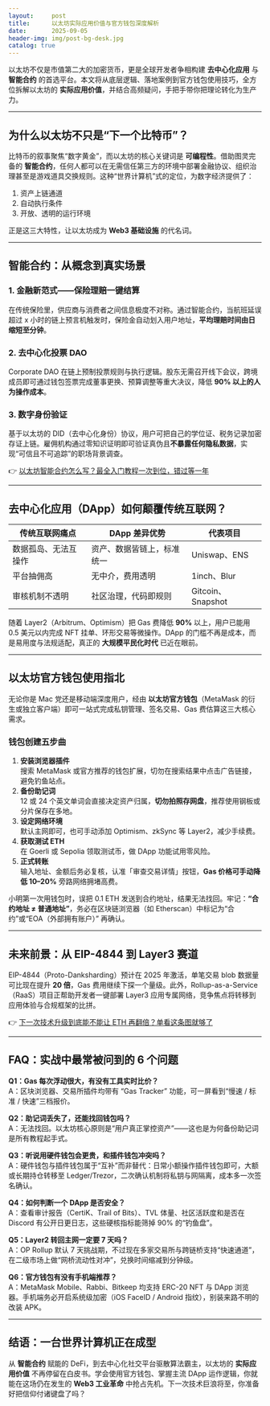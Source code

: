 ```yaml
---
layout:     post
title:      以太坊实际应用价值与官方钱包深度解析
date:       2025-09-05
header-img: img/post-bg-desk.jpg
catalog: true
---
```


以太坊不仅是市值第二大的加密货币，更是全球开发者争相构建 **去中心化应用** 与 **智能合约** 的首选平台。本文将从底层逻辑、落地案例到官方钱包使用技巧，全方位拆解以太坊的 **实际应用价值**，并结合高频疑问，手把手带你把理论转化为生产力。

---

## 为什么以太坊不只是“下一个比特币”？

比特币的叙事聚焦“数字黄金”，而以太坊的核心关键词是 **可编程性**。借助图灵完备的 **智能合约**，任何人都可以在无需信任第三方的环境中部署金融协议、组织治理甚至是游戏道具交换规则。这种“世界计算机”式的定位，为数字经济提供了：

1. 资产上链通道  
2. 自动执行条件  
3. 开放、透明的运行环境  

正是这三大特性，让以太坊成为 **Web3 基础设施** 的代名词。

---

## 智能合约：从概念到真实场景

### 1. 金融新范式——保险理赔一键结算  
在传统保险里，供应商与消费者之间信息极度不对称。通过智能合约，当航班延误超过 x 小时的链上预言机触发时，保险金自动划入用户地址，**平均理赔时间由日缩短至分钟**。

### 2. 去中心化投票 DAO  
Corporate DAO 在链上预制投票规则与执行逻辑。股东无需召开线下会议，跨境成员即可通过钱包签票完成董事更换、预算调整等重大决议，降低 **90% 以上的人为操作成本**。

### 3. 数字身份验证  
基于以太坊的 DID（去中心化身份）协议，用户可把自己的学位证、税务记录加密存证上链。雇佣机构通过零知识证明即可验证真伪且**不暴露任何隐私数据**，实现“可信且不可追踪”的职场背景调查。

👉 [以太坊智能合约怎么写？最全入门教程一次到位，错过等一年](https://okxdog.com/)

---

## 去中心化应用（DApp）如何颠覆传统互联网？

| 传统互联网痛点 | DApp 差异优势 | 代表项目 |
| --- | --- | --- |
| 数据孤岛、无法互操作 | 资产、数据皆链上，标准统一 | Uniswap、ENS |
| 平台抽佣高 | 无中介，费用透明 | 1inch、Blur |
| 审核机制不透明 | 社区治理，代码即规则 | Gitcoin、Snapshot |

随着 Layer2（Arbitrum、Optimism）把 Gas 费降低 **90%** 以上，用户已能用 0.5 美元以内完成 NFT 挂单、环形交易等微操作。DApp 的门槛不再是成本，而是易用度与法规适配，真正的 **大规模平民化时代** 已近在眼前。

---

## 以太坊官方钱包使用指北

无论你是 Mac 党还是移动端深度用户，经由 **以太坊官方钱包**（MetaMask 的衍生或独立客户端）即可一站式完成私钥管理、签名交易、Gas 费估算这三大核心需求。

### 钱包创建五步曲

1. **安装浏览器插件**  
   搜索 MetaMask 或官方推荐的钱包扩展，切勿在搜索结果中点击广告链接，避免钓鱼站点。  
2. **备份助记词**  
   12 或 24 个英文单词会直接决定资产归属，**切勿拍照存网盘**，推荐使用钢板或分片保存在多地。  
3. **设定网络环境**  
   默认主网即可，也可手动添加 Optimism、zkSync 等 Layer2，减少手续费。  
4. **获取测试 ETH**  
   在 Goerli 或 Sepolia 领取测试币，做 DApp 功能试用零风险。  
5. **正式转账**  
   输入地址、金额后务必复核，认准「审查交易详情」按钮，**Gas 价格可手动降低 10–20%** 旁路网络拥堵高费。

小明第一次用钱包时，误把 0.1 ETH 发送到合约地址，结果无法找回。牢记：**“合约地址 ≠ 普通地址”**，务必在区块链浏览器（如 Etherscan）中标记为“合约”或“EOA（外部拥有账户）” 再确认。

---

## 未来前景：从 EIP-4844 到 Layer3 赛道

EIP-4844（Proto-Danksharding）预计在 2025 年激活，单笔交易 blob 数据量可比现在提升 **20 倍**，Gas 费用继续下探一个量级。此外，Rollup-as-a-Service（RaaS）项目正帮助开发者一键部署 Layer3 应用专属网络，竞争焦点将转移到应用体验与合规框架的比拼。

👉 [下一次技术升级到底能不能让 ETH 再翻倍？单看这条图就够了](https://okxdog.com/)

---

## FAQ：实战中最常被问到的 6 个问题

**Q1：Gas 每次浮动很大，有没有工具实时比价？**  
A：区块浏览器、交易所插件均带有 “Gas Tracker” 功能，可一屏看到“慢速 / 标准 / 快速”三档报价。

**Q2：助记词丢失了，还能找回钱包吗？**  
A：无法找回。以太坊核心原则是“用户真正掌控资产”——这也是为何备份助记词是所有教程起手式。

**Q3：听说用硬件钱包会更贵，和插件钱包冲突吗？**  
A：硬件钱包与插件钱包属于“互补”而非替代：日常小额操作插件钱包即可，大额或长期持仓转移至 Ledger/Trezor，二次确认机制将私钥与网隔离，成本多一次签名确认。

**Q4：如何判断一个 DApp 是否安全？**  
A：查看审计报告（CertiK、Trail of Bits）、TVL 体量、社区活跃度和是否在 Discord 有公开日更日志，这些硬核指标能筛掉 90% 的“钓鱼盘”。

**Q5：Layer2 转回主网一定要 7 天吗？**  
A：OP Rollup 默认 7 天挑战期，不过现在多家交易所与跨链桥支持“快速通道”，在二级市场上做“网桥流动性对冲”，兑换时间缩减到分钟级。

**Q6：官方钱包有没有手机端推荐？**  
A：MetaMask Mobile、Rabbi、Bitkeep 均支持 ERC-20 NFT 与 DApp 浏览器。手机端务必开启系统级加密（iOS FaceID / Android 指纹），别装来路不明的改装 APK。

---

## 结语：一台世界计算机正在成型

从 **智能合约** 赋能的 DeFi，到去中心化社交平台驱散算法霸主，以太坊的 **实际应用价值** 不再停留在白皮书。学会使用官方钱包、掌握主流 DApp 运作逻辑，你就能在这场仍在发生的 **Web3 工业革命** 中抢占先机。下一次技术巨浪将至，你准备好把信仰付诸键盘了吗？